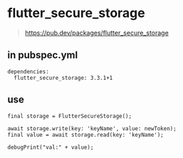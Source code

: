 # flutter_secure_storage
> https://pub.dev/packages/flutter_secure_storage

## in pubspec.yml
```
dependencies:
  flutter_secure_storage: 3.3.1+1
```

## use
```
final storage = FlutterSecureStorage();

await storage.write(key: 'keyName', value: newToken);
final value = await storage.read(key: 'keyName');

debugPrint("val:" + value);

```
